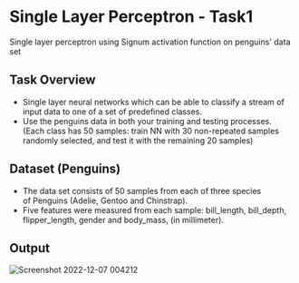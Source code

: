 # Single Layer Perceptron - Task1
Single layer perceptron using Signum activation function on penguins' data set

## Task Overview
- Single layer neural networks which can be able to classify a stream of input data to one of a set of predefined classes.
- Use the penguins data in both your training and testing processes. (Each class has 50 samples: train NN with 30 non-repeated samples randomly selected, and test it with the remaining 20 samples)

## Dataset (Penguins)
- The data set consists of 50 samples from each of three species of Penguins (Adelie, Gentoo and Chinstrap).  
- Five features were measured from each sample: bill_length, bill_depth, flipper_length, gender and body_mass, (in millimeter).

## Output 

![Screenshot 2022-12-07 004212](https://user-images.githubusercontent.com/88054373/206039737-9e89dd85-fe05-494e-93ef-045bb8fe7ad9.png)
